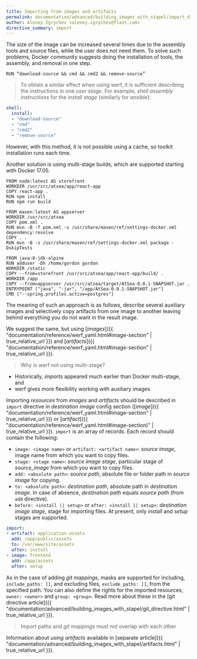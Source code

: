 ```yaml
---
title: Importing from images and artifacts
permalink: documentation/advanced/building_images_with_stapel/import_directive.html
author: Alexey Igrychev <alexey.igrychev@flant.com>
directive_summary: import
---
```


The size of the image can be increased several times due to the assembly tools and source files, while the user does not need them.
To solve such problems, Docker community suggests doing the installation of tools, the assembly, and removal in one step.

```
RUN “download-source && cmd && cmd2 && remove-source”
```

> To obtain a similar effect when using werf, it is sufficient describing the instructions in one _user stage_. For example, _shell assembly instructions_ for the _install stage_ (similarly for _ansible_):
```yaml
shell:
  install:
  - "download-source"
  - "cmd"
  - "cmd2"
  - "remove-source"
```

However, with this method, it is not possible using a cache, so toolkit installation runs each time.

Another solution is using multi-stage builds, which are supported starting with Docker 17.05.

```
FROM node:latest AS storefront
WORKDIR /usr/src/atsea/app/react-app
COPY react-app .
RUN npm install
RUN npm run build

FROM maven:latest AS appserver
WORKDIR /usr/src/atsea
COPY pom.xml .
RUN mvn -B -f pom.xml -s /usr/share/maven/ref/settings-docker.xml dependency:resolve
COPY . .
RUN mvn -B -s /usr/share/maven/ref/settings-docker.xml package -DskipTests

FROM java:8-jdk-alpine
RUN adduser -Dh /home/gordon gordon
WORKDIR /static
COPY --from=storefront /usr/src/atsea/app/react-app/build/ .
WORKDIR /app
COPY --from=appserver /usr/src/atsea/target/AtSea-0.0.1-SNAPSHOT.jar .
ENTRYPOINT ["java", "-jar", "/app/AtSea-0.0.1-SNAPSHOT.jar"]
CMD ["--spring.profiles.active=postgres"]
```

The meaning of such an approach is as follows, describe several auxiliary images and selectively copy artifacts from one image to another leaving behind everything you do not want in the result image.

We suggest the same, but using [_images_]({{ "documentation/reference/werf_yaml.html#image-section" | true_relative_url }}) and [_artifacts_]({{ "documentation/reference/werf_yaml.html#image-section" | true_relative_url }}).

> Why is werf not using multi-stage?
* Historically, _imports_ appeared much earlier than Docker multi-stage, and
* werf gives more flexibility working with auxiliary images

Importing _resources_ from _images_ and _artifacts_ should be described in `import` directive in _destination image_ config section ([_image_]({{ "documentation/reference/werf_yaml.html#image-section" | true_relative_url }}) or [_artifact_]({{ "documentation/reference/werf_yaml.html#image-section)" | true_relative_url }}). `import` is an array of records. Each record should contain the following:

- `image: <image name>` or `artifact: <artifact name>`: _source image_, image name from which you want to copy files.
- `stage: <stage name>`: _source image stage_, particular stage of _source_image_ from which you want to copy files.
- `add: <absolute path>`: _source path_, absolute file or folder path in _source image_ for copying.
- `to: <absolute path>`: _destination path_, absolute path in _destination image_. In case of absence, _destination path_ equals _source path_ (from `add` directive).
- `before: <install || setup>` or `after: <install || setup>`: _destination image stage_, stage for importing files. At present, only _install_ and _setup_ stages are supported.

```yaml
import:
- artifact: application-assets
  add: /app/public/assets
  to: /var/www/site/assets
  after: install
- image: frontend
  add: /app/assets
  after: setup
```

As in the case of adding _git mappings_, masks are supported for including, `include_paths: []`, and excluding files, `exclude_paths: []`, from the specified path.
You can also define the rights for the imported resources, `owner: <owner>` and `group: <group>`.
Read more about these in the [git directive article]({{ "documentation/advanced/building_images_with_stapel/git_directive.html" | true_relative_url }}).

> Import paths and _git mappings_ must not overlap with each other

Information about _using artifacts_ available in [separate article]({{ "documentation/advanced/building_images_with_stapel/artifacts.html" | true_relative_url }}).

